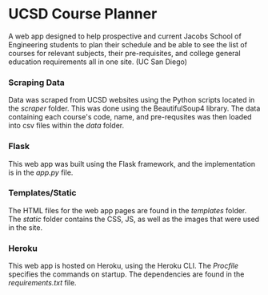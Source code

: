 # UCSD Course Planner
A web app designed to help prospective and current Jacobs School of 
Engineering students to plan their schedule and be able to see the 
list of courses for relevant subjects, their pre-requisites, and 
college general education requirements all in one site.
(UC San Diego)

### Scraping Data
Data was scraped from UCSD websites using the Python scripts
located in the *scraper* folder. This was done using the 
BeautifulSoup4 library. The data containing each course's code,
name, and pre-requsites was then loaded into csv files within
the *data* folder.

### Flask
This web app was built using the Flask framework, and the 
implementation is in the *app.py* file.

### Templates/Static
The HTML files for the web app pages are found in the *templates*
folder. The *static* folder contains the CSS, JS, as well as
the images that were used in the site.

### Heroku
This web app is hosted on Heroku, using the Heroku CLI.
The *Procfile* specifies the commands on startup.
The dependencies are found in the *requirements.txt* file. 


